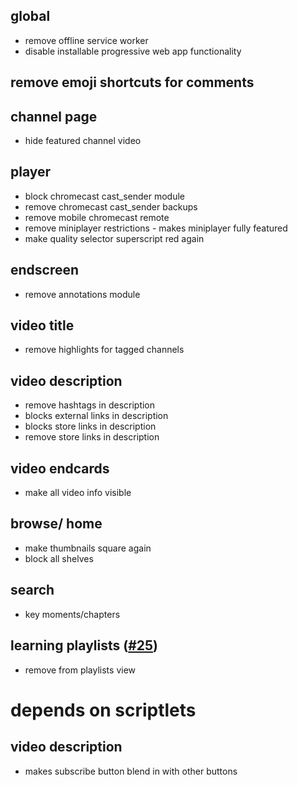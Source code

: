 ## global
* remove offline service worker
* disable installable progressive web app functionality
## remove emoji shortcuts for comments
## channel page
* hide featured channel video
## player
* block chromecast cast_sender module
* remove chromecast cast_sender backups
* remove mobile chromecast remote
* remove miniplayer restrictions - makes miniplayer fully featured
* make quality selector superscript red again
## endscreen
* remove annotations module
## video title
* remove highlights for tagged channels
## video description
* remove hashtags in description
* blocks external links in description
* blocks store links in description
* remove store links in description
## video endcards
* make all video info visible
## browse/ home
* make thumbnails square again
* block all shelves
## search
* key moments/chapters
## learning playlists ([#25](https://github.com/mchangrh/yt-neuter/issues/25))
* remove from playlists view
# depends on scriptlets
## video description
* makes subscribe button blend in with other buttons